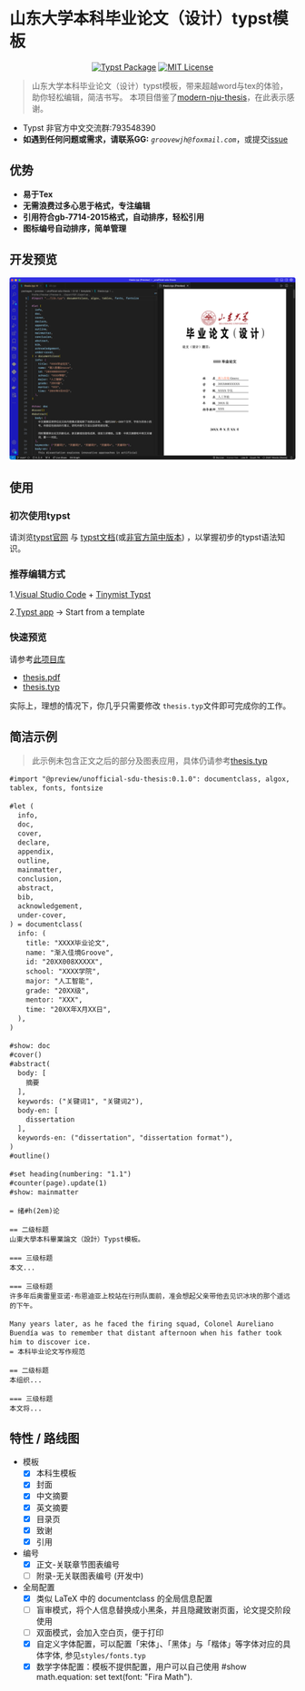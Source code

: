 # 山东大学本科毕业论文（设计）typst模板

<p align="center", >
  <a href="https://typst.app/universe/package/typsium"><img src="https://img.shields.io/badge/version-0.1.0-3230E3?style=for-the-badge" alt="Typst Package"></a>
  <a href="https://github.com/Typsium/typsium/blob/main/LICENSE"><img src="https://img.shields.io/badge/license-MIT-red?style=for-the-badge" alt="MIT License"></a>
</p>

> 山东大学本科毕业论文（设计）typst模板，带来超越word与tex的体验，助你轻松编辑，简洁书写。
> 本项目借鉴了[modern-nju-thesis](https://typst.app/universe/package/modern-nju-thesis)，在此表示感谢。

- Typst 非官方中文交流群:793548390
- **如遇到任何问题或需求，请联系GG:** _`groovewjh@foxmail.com`_，或提交[issue](https://github.com/GrooveWJH/unofficial-sdu-thesis/issues)

## 优势

- **易于Tex**
- **无需浪费过多心思于格式，专注编辑**
- **引用符合gb-7714-2015格式，自动排序，轻松引用**
- **图标编号自动排序，简单管理**

## 开发预览

![这张图片展示了使用vscode完成论文编辑](./imgs/readme/cover.png)

## 使用

### 初次使用typst

请浏览[typst官网](https://typst.app/docs/) 与 [typst文档](https://typst.app/docs/)(或[非官方简中版本](https://typst-doc-cn.github.io/docs/)) ，以掌握初步的typst语法知识。

### 推荐编辑方式

1.[Visual Studio Code](https://visualstudio.microsoft.com/) + [Tinymist Typst](https://marketplace.visualstudio.com/items?itemName=myriad-dreamin.tinymist)

2.[Typst app](https://typst.app/) -> Start from a template

### 快速预览

请参考[此项目库](https://github.com/GrooveWJH/unofficial-sdu-thesis)

- [thesis.pdf](https://github.com/GrooveWJH/unofficial-sdu-thesis/blob/main/template/thesis.pdf)
- [thesis.typ](https://github.com/GrooveWJH/unofficial-sdu-thesis/blob/main/template/thesis.typ)

实际上，理想的情况下，你几乎只需要修改 `thesis.typ`文件即可完成你的工作。

## 简洁示例

> 此示例未包含正文之后的部分及图表应用，具体仍请参考[thesis.typ](https://github.com/GrooveWJH/unofficial-sdu-thesis/blob/main/template/thesis.typ)

```typst
#import "@preview/unofficial-sdu-thesis:0.1.0": documentclass, algox, tablex, fonts, fontsize

#let (
  info,
  doc,
  cover,
  declare,
  appendix,
  outline,
  mainmatter,
  conclusion,
  abstract,
  bib,
  acknowledgement,
  under-cover,
) = documentclass(
  info: (
    title: "XXXX毕业论文",
    name: "渐入佳境Groove",
    id: "20XX008XXXXX",
    school: "XXXX学院",
    major: "人工智能",
    grade: "20XX级",
    mentor: "XXX",
    time: "20XX年X月XX日",
  ),
)

#show: doc
#cover()
#abstract(
  body: [
    摘要
  ],
  keywords: ("关键词1", "关键词2"),
  body-en: [
    dissertation
  ],
  keywords-en: ("dissertation", "dissertation format"),
)
#outline()

#set heading(numbering: "1.1")
#counter(page).update(1)
#show: mainmatter

= 绪#h(2em)论

== 二级标题
山東大學本科畢業論文（設計）Typst模板。

=== 三级标题
本文...

=== 三级标题
许多年后奥雷里亚诺·布恩迪亚上校站在行刑队面前，准会想起父亲带他去见识冰块的那个遥远的下午。

Many years later, as he faced the firing squad, Colonel Aureliano Buendía was to remember that distant afternoon when his father took him to discover ice.
= 本科毕业论文写作规范

== 二级标题
本组织...

=== 三级标题
本文将...
```

## 特性 / 路线图

- 模板
  - [X] 本科生模板
  - [X] 封面
  - [X] 中文摘要
  - [X] 英文摘要
  - [X] 目录页
  - [X] 致谢
  - [X] 引用
- 编号
  - [X] 正文-关联章节图表编号
  - [ ] 附录-无关联图表编号 (开发中)
- 全局配置
  - [X] 类似 LaTeX 中的 documentclass 的全局信息配置
  - [ ] 盲审模式，将个人信息替换成小黑条，并且隐藏致谢页面，论文提交阶段使用
  - [ ] 双面模式，会加入空白页，便于打印
  - [X] 自定义字体配置，可以配置「宋体」、「黑体」与「楷体」等字体对应的具体字体, 参见`styles/fonts.typ`
  - [X] 数学字体配置：模板不提供配置，用户可以自己使用 #show math.equation: set text(font: "Fira Math").

